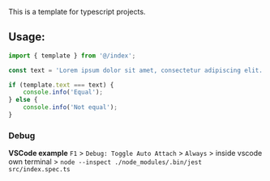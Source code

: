 This is a template for typescript projects.

## Usage:

```ts
import { template } from '@/index';

const text = 'Lorem ipsum dolor sit amet, consectetur adipiscing elit. Fusce convallis, dui sit amet suscipit sagittis, dolor nisl iaculis elit, vitae hendrerit arcu sapien vitae nunc.';

if (template.text === text) {
	console.info('Equal');
} else {
	console.info('Not equal');
}
```

### Debug

**VSCode example**
`F1` > `Debug: Toggle Auto Attach` > `Always` > inside vscode own terminal > `node --inspect ./node_modules/.bin/jest src/index.spec.ts`
